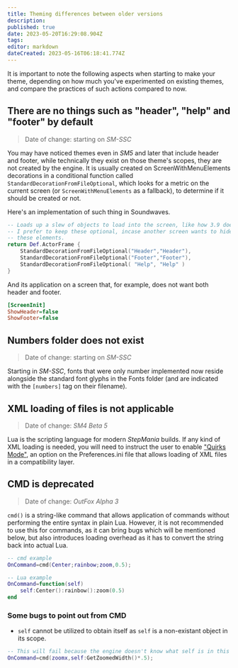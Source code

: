 ```yaml
---
title: Theming differences between older versions
description: 
published: true
date: 2023-05-20T16:29:08.904Z
tags: 
editor: markdown
dateCreated: 2023-05-16T06:18:41.774Z
---
```


It is important to note the following aspects when starting to make your theme, depending on how much you've experimented on existing themes, and compare the practices of such actions compared to now.


## There are no things such as "header", "help" and "footer" by default

> Date of change: starting on _SM-SSC_

You may have noticed themes even in _SM5_ and later that include header and footer, while technically they exist on those theme's scopes, they are not created by the engine. It is usually created on ScreenWithMenuElements decorations in a conditional function called `StandardDecorationFromFileOptional`, which looks for a metric on the current screen (or `ScreenWithMenuElements` as a fallback), to determine if it should be created or not.

Here's an implementation of such thing in Soundwaves.
```lua
-- Loads up a slew of objects to load into the screen, like how 3.9 does.
-- I prefer to keep these optional, incase another screen wants to hide 
-- these elements.
return Def.ActorFrame {
	StandardDecorationFromFileOptional("Header","Header"),
	StandardDecorationFromFileOptional("Footer","Footer"),
	StandardDecorationFromFileOptional( "Help", "Help" )	
}
```

And its application on a screen that, for example, does not want both header and footer.
```ini
[ScreenInit]
ShowHeader=false
ShowFooter=false
```
## Numbers folder does not exist

> Date of change: starting on _SM-SSC_

Starting in _SM-SSC_, fonts that were only number implemented now reside alongside the standard font glyphs in the Fonts folder (and are indicated with the `[numbers]` tag on their filename).

## XML loading of files is not applicable

> Date of change: _SM4 Beta 5_

Lua is the scripting language for modern _StepMania_ builds. If any kind of XML loading is needed, you will need to instruct the user to enable ["Quirks Mode"](/en/user-guide/config/preferences#quirksmode), an option on the Preferences.ini file that allows loading of XML files in a compatibility layer.

## CMD is deprecated

> Date of change: _OutFox Alpha 3_

`cmd()` is a string-like command that allows application of commands without performing the entire syntax in plain Lua. However, it is not recommended to use this for commands, as it can bring bugs which will be mentioned below, but also introduces loading overhead as it has to convert the string back into actual Lua.


```lua
-- cmd example
OnCommand=cmd(Center;rainbow;zoom,0.5);
```

```lua
-- Lua example
OnCommand=function(self)
	self:Center():rainbow():zoom(0.5)
end
```


### Some bugs to point out from CMD

- `self` cannot be utilized to obtain itself as `self` is a non-existant object in its scope.

```lua
-- This will fail because the engine doesn't know what self is in this scope.
OnCommand=cmd(zoomx,self:GetZoomedWidth()*.5);
```

